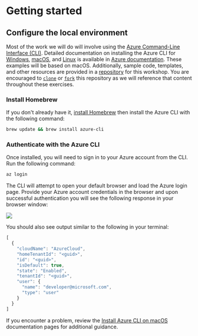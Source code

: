 # Getting started

## Configure the local environment

Most of the work we will do will involve using the [Azure Command-Line Interface \(CLI\)](https://docs.microsoft.com/en-us/cli/azure/?view=azure-cli-latest). Detailed documentation on installing the Azure CLI for [Windows](https://docs.microsoft.com/en-us/cli/azure/install-azure-cli-windows?view=azure-cli-latest), [macOS](https://docs.microsoft.com/en-us/cli/azure/install-azure-cli-macos?view=azure-cli-latest), and [Linux](https://docs.microsoft.com/en-us/cli/azure/install-azure-cli-yum?view=azure-cli-latest) is available in [Azure documentation](https://docs.microsoft.com/en-us/azure/). These examples will be based on macOS. Additionally, sample code, templates, and other resources are provided in a [repository](https://github.com/snyk-partners/snyk-azure-resources) for this workshop. You are encouraged to [`clone`](https://github.com/snyk-partners/snyk-azure-resources.git) or [`fork`](https://github.com/snyk-partners/snyk-azure-resources/fork) this repository as we will reference that content throughout these exercises.

### Install Homebrew

If you don't already have it, [install Homebrew](https://docs.brew.sh/Installation.html) then install the Azure CLI with the following command:

```bash
brew update && brew install azure-cli
```

### Authenticate with the Azure CLI

Once installed, you will need to sign in to your Azure account from the CLI. Run the following command:

```bash
az login
```

The CLI will attempt to open your default browser and load the Azure login page. Provide your Azure account credentials in the browser and upon successful authentication you will see the following response in your browser window:

![](https://partner-workshop-assets.s3.us-east-2.amazonaws.com/azure_cli_login.png)

You should also see output similar to the following in your terminal:

```javascript
[
  {
    "cloudName": "AzureCloud",
    "homeTenantId": "<guid>",
    "id": "<guid>",
    "isDefault": true,
    "state": "Enabled",
    "tenantId": "<guid>",
    "user": {
      "name": "developer@microsoft.com",
      "type": "user"
    }
  }
]
```

If you encounter a problem, review the [Install Azure CLI on macOS](https://docs.microsoft.com/en-us/cli/azure/install-azure-cli-macos?view=azure-cli-latest) documentation pages for additional guidance.

